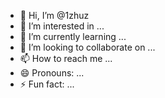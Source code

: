 - 👋 Hi, I’m @1zhuz
- 👀 I’m interested in ...
- 🌱 I’m currently learning ...
- 💞️ I’m looking to collaborate on ...
- 📫 How to reach me ...
- 😄 Pronouns: ...
- ⚡ Fun fact: ...

<!---
1zhuz/1zhuz is a ✨ special ✨ repository because its `README.md` (this file) appears on your GitHub profile.
You can click the Preview link to take a look at your changes.
--->
